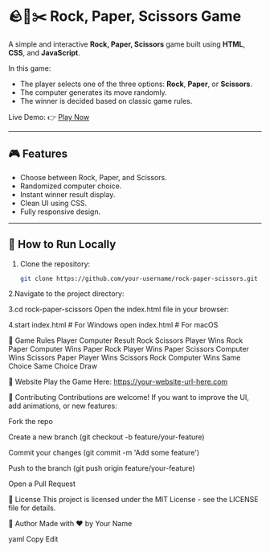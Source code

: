 # 🪨📄✂️ Rock, Paper, Scissors Game

A simple and interactive **Rock, Paper, Scissors** game built using **HTML**, **CSS**, and **JavaScript**.

In this game:
- The player selects one of the three options: **Rock**, **Paper**, or **Scissors**.
- The computer generates its move randomly.
- The winner is decided based on classic game rules.

Live Demo: 👉 [Play Now](https://your-website-url-here.com)

---

## 🎮 Features

- Choose between Rock, Paper, and Scissors.
- Randomized computer choice.
- Instant winner result display.
- Clean UI using CSS.
- Fully responsive design.

---

## 🚀 How to Run Locally

1. Clone the repository:
   ```bash
   git clone https://github.com/your-username/rock-paper-scissors.git
2.Navigate to the project directory:


3.cd rock-paper-scissors
Open the index.html file in your browser:

4.start index.html  # For Windows
open index.html   # For macOS

🧠 Game Rules
Player	      Computer	      Result
Rock	        Scissors	      Player Wins
Rock	        Paper	          Computer Wins
Paper	        Rock	          Player Wins
Paper	        Scissors	      Computer Wins
Scissors	    Paper	          Player Wins
Scissors	    Rock	          Computer Wins
Same Choice 	Same Choice	    Draw


🔗 Website
Play the Game Here: https://your-website-url-here.com

🤝 Contributing
Contributions are welcome! If you want to improve the UI, add animations, or new features:

Fork the repo

Create a new branch (git checkout -b feature/your-feature)

Commit your changes (git commit -m 'Add some feature')

Push to the branch (git push origin feature/your-feature)

Open a Pull Request

📄 License
This project is licensed under the MIT License - see the LICENSE file for details.

🙌 Author
Made with ❤️ by Your Name

yaml
Copy
Edit
